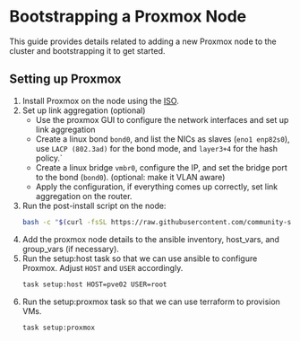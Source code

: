 # Bootstrapping a Proxmox Node

This guide provides details related to adding a new Proxmox node to the cluster 
and bootstrapping it to get started.

## Setting up Proxmox
1. Install Proxmox on the node using the [ISO](https://www.proxmox.com/en/downloads/proxmox-virtual-environment/iso).
2. Set up link aggregation (optional)
    - Use the proxmox GUI to configure the network interfaces and set up link aggregation
    - Create a linux bond `bond0`, and list the NICs as slaves (`eno1 enp82s0`),
    use `LACP (802.3ad)` for the bond mode, and `layer3+4` for the hash policy.`
    - Create a linux bridge `vmbr0`, configure the IP, and set the bridge port to the bond (`bond0`). (optional: make it VLAN aware)
    - Apply the configuration, if everything comes up correctly, set link aggregation
    on the router.
3. Run the post-install script on the node:
    ```bash
    bash -c "$(curl -fsSL https://raw.githubusercontent.com/community-scripts/ProxmoxVE/main/tools/pve/post-pve-install.sh)"
    ```
4. Add the proxmox node details to the ansible inventory, host_vars, and group_vars (if necessary).
5. Run the setup:host task so that we can use ansible to configure Proxmox. Adjust 
    `HOST` and `USER` accordingly.
    ```bash
    task setup:host HOST=pve02 USER=root
    ```
6. Run the setup:proxmox task so that we can use terraform to provision VMs.
    ```bash
    task setup:proxmox
    ```